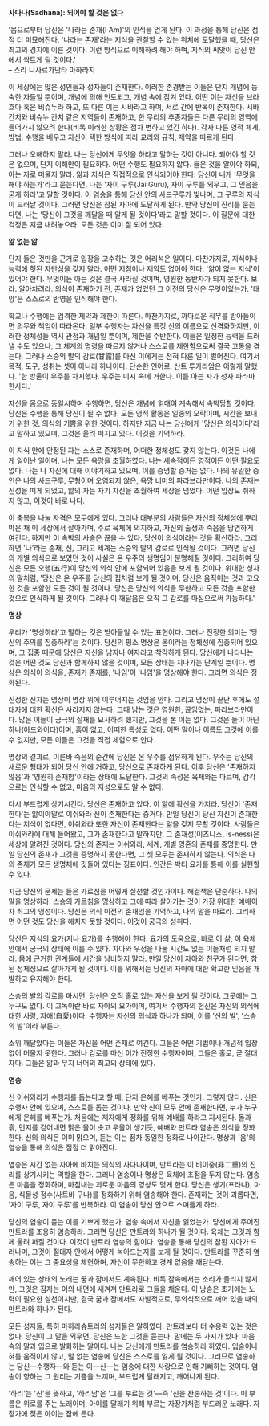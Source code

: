 **사다나(Sadhana): 되어야 할 것은 없다**

'몸으로부터 당신은 '나라는 존재(I Am)'의 인식을 얻게 된다. 이 과정을 통해 당신은 점점 더 미묘해진다. '나라는 존재'라는 지식을 관찰할 수 있는 위치에 도달했을 때, 당신은 최고의 경지에 이른 것이다. 이런 방식으로 이해하려 해야 하며, 지식의 씨앗이 당신 안에서 싹트게 될 것이다.'  
– 스리 니사르가닷타 마하라지

이 세상에는 많은 성인들과 성자들이 존재한다. 이러한 존경받는 이들은 단지 개념에 능숙한 자들일 뿐이며, 개념에 의해 인도되고, 개념 속에 잠겨 있다. 어떤 이는 자신을 브라흐마 혹은 비슈누라 하고, 또 다른 이는 시바라고 하며, 서로 간에 반목이 존재한다. 시바 칸치와 비슈누 칸치 같은 지역들이 존재하고, 한 무리의 추종자들은 다른 무리의 영역에 들어가지 않으려 한다(비록 이러한 상황은 점차 변하고 있긴 하다). 각자 다른 영적 체계, 방법, 수행을 배우고 자신이 택한 방식에 따라 교리와 규칙, 제약을 따르게 된다.

그러나 오해하지 말라. 나는 당신에게 무엇을 하라고 말하는 것이 아니다. 되어야 할 것은 없으며, 단지 이해만이 필요하다. 어떤 수행도 필요하지 않다. 들은 것을 알아야 하되, 아는 자로 머물지 말라. 앎과 지식은 직접적으로 인식되어야 한다. 당신이 내게 '무엇을 해야 하는가'라고 묻는다면, 나는 '자이 구루(Jai Guru), 자이 구루를 외우고, 그 믿음을 굳게 하라'고 말할 것이다. 이 염송을 통해 당신 안의 사드구루가 빛나며, 그 구루의 지식이 드러날 것이다. 그러면 당신은 참된 자아에 도달하게 된다. 만약 당신이 진리를 묻는다면, 나는 '당신이 그것을 깨달을 때 알게 될 것이다'라고 말할 것이다. 이 질문에 대한 걱정은 지금 내려놓으라. 모든 것은 이미 잘 되어 있다.

**앎 없는 앎**

단지 들은 것만을 근거로 입장을 고수하는 것은 어리석은 일이다. 마찬가지로, 지식이나 능력에 헛된 자만심을 갖지 말라. 어떤 지침이나 제약도 없어야 한다. '앎이 없는 지식'이 있어야 한다. 무엇이든 아는 것은 결국 사라질 것이며, 영원한 동반자가 되지 못한다. 보라. 알아차려라. 의식이 존재하기 전, 존재가 없었던 그 이전의 당신은 무엇이었는가. '태양'은 스스로의 반영을 인식해야 한다.

학교나 수행에는 엄격한 제약과 제한이 따른다. 마찬가지로, 까다로운 직무를 받아들이면 의무와 책임이 따라온다. 일부 수행자는 자신을 특정 신의 이름으로 신격화하지만, 이러한 정체성들 역시 관점과 개념일 뿐이며, 제한을 수반한다. 이들은 일정한 능력을 드러낼 수도 있으나, 그 체계의 명령을 따르지 않거나 스스로를 제한함으로써 결국 고통을 겪는다. 그러나 스승의 발의 감로(甘露)를 마신 이에게는 전혀 다른 일이 벌어진다. 여기서 목적, 도구, 성취는 셋이 아니라 하나이다. 단순한 언어로, 산트 투카라암은 이렇게 말했다. '한 방울이 우주를 차지했다. 우주는 미시 속에 거한다. 이를 아는 자가 성자 파라마한사다.'

자신을 몸으로 동일시하며 수행하면, 당신은 개념에 얽매여 계속해서 속박당할 것이다. 당신은 수행을 통해 당신이 될 수 없다. 모든 영적 활동은 일종의 오락이며, 시간을 보내기 위한 것, 의식의 기쁨을 위한 것이다. 하지만 지금 나는 당신에게 '당신은 의식이다'라고 말하고 있으며, 그것은 울려 퍼지고 있다. 이것을 기억하라.

이 지식 안에 안정된 자는 스스로 존재하며, 어떠한 정체성도 갖지 않는다. 이것은 나에게 일어난 일이며, 나는 모든 욕망을 초월하였다. 나는 세속적이든 영적이든 어떤 필요도 없다. 나는 나 자신에 대해 이야기하고 있으며, 이를 증명할 증거는 없다. 나의 유일한 증인은 나의 사드구루, 무형이며 오염되지 않은, 욕망 너머의 파라브라만이다. 나의 존재는 신성을 띠게 되었고, 앎의 자는 자기 자신을 초월하여 세상을 넘었다. 어떤 입장도 취하지 않고, 이것이 바로 나다.

이 축복을 나눌 자격은 모두에게 있다. 그러나 대부분의 사람들은 자신의 정체성에 뿌리박은 채 이 세상에서 살아가며, 주로 육체에 의지하고, 자신의 출생과 죽음을 당연하게 여긴다. 하지만 이 속박의 사슬은 끊을 수 있다. 당신이 의식이라는 것을 확신하라. 그리하면 '나'라는 존재, 신, 그리고 세계는 스승의 발의 감로로 인식될 것이다. 그러면 당신의 개별 의식으로 보였던 것이 사실은 온 우주의 생명임이 분명해질 것이다. 그리하여 당신은 모든 오행(五行)이 당신의 의식 안에 포함되어 있음을 보게 될 것이다. 위대한 성자의 말처럼, '당신은 온 우주를 당신의 집처럼 보게 될 것이며, 당신은 움직이는 것과 고요한 것을 포함한 모든 것이 될 것이다. 당신은 당신의 의식을 무한하고 모든 것을 포함한 것으로 인식하게 될 것이다. 그러나 이 깨달음은 오직 그 감로를 마심으로써 가능하다.'

**명상**

우리가 '명상하라'고 말하는 것은 받아들일 수 있는 표현이다. 그러나 진정한 의미는 '당신의 주의를 집중하라'는 것이다. 당신의 평소 명상은 몸이라는 정체성에 집중되어 있으며, 그 집중 때문에 당신은 자신을 남자나 여자라고 착각하게 된다. 당신에게 나타나는 것은 어떤 것도 당신과 함께하지 않을 것이며, 모든 상태는 지나가는 단계일 뿐이다. 명상은 의식이 의식을, 존재가 존재를, '나임'이 '나임'을 명상해야 한다. 그러면 의식은 정화된다.

진정한 신자는 명상이 명상 위에 이루어지는 것임을 안다. 그리고 명상이 끝난 후에도 절대자에 대한 확신은 사라지지 않는다. 그때 남는 것은 영원한, 끊임없는, 파라브라만이다. 많은 이들이 궁극의 실재를 묘사하려 했지만, 그것을 본 이는 없다. 그것은 둘이 아닌 하나(아드와이타)이며, 흠이 없고, 어떠한 특성도 없다. 어떤 말이나 이름도 그것에 이를 수 없지만, 모든 이들은 그것을 직접 체험으로 안다.

명상의 결과로, 이른바 죽음의 순간에 당신은 온 우주를 점유하게 된다. 우주는 당신의 새로운 형태가 되어 당신 안에 거하고, 당신으로 존재하게 된다. 이후 당신은 '존재하지 않음'과 '영원히 존재함'이라는 상태에 도달한다. 그것의 속성은 육체와는 다르며, 감각으로는 인식할 수 없고, 마음의 지성으로도 알 수 없다.

다시 부드럽게 상기시킨다. 당신은 존재하고 있다. 이 앎에 확신을 가지라. 당신이 '존재한다'는 앎이야말로 이쉬와라 신이 존재한다는 증거다. 만일 당신이 당신 자신이 존재한다는 지식이 없다면, 이쉬와라 또한 자신이 존재한다는 앎을 갖지 못할 것이다. 사람들은 이쉬와라에 대해 들어왔고, 그가 존재한다고 말하지만, 그 존재성(이즈니스, is-ness)은 세상에 알려진 것이다. 당신의 존재는 이쉬와라, 세계, 개별 영혼의 존재를 증명한다. 만일 당신의 존재가 그것을 증명하지 못한다면, 그 셋 모두는 존재하지 않는다. 의식은 나의 존재가 모든 생명체에 깃들어 있다는 징표이다. 인간은 박티 요가를 통해 이를 실현할 수 있다.

지금 당신의 문제는 들은 가르침을 어떻게 실천할 것인가이다. 해결책은 단순하다. 나의 말을 명상하라. 스승의 가르침을 명상하고 그에 따라 살아가는 것이 가장 위대한 예배이자 최고의 영성이다. 당신은 의식 이전의 존재임을 기억하고, 나의 말을 따르라. 그리하면 어떤 것도 당신을 해치지 못할 것이다. 이것이 궁극의 성취다.

당신은 지식의 요가(지나 요가)를 수행해야 한다. 요가의 도움으로, 바로 이 삶, 이 육체 안에서 궁극의 상태에 이를 수 있다. 자아와 우정을 나눌 시간도 없는 이들처럼 되지 말라. 몸에 근거한 관계들에 시간을 낭비하지 말라. 만일 당신이 자아와 친구가 된다면, 참된 정체성으로 살아가게 될 것이다. 이를 위해서는 당신의 자아에 대한 확고한 믿음을 개발하고 유지해야 한다.

스승의 발의 감로를 마시면, 당신은 오직 홀로 있는 자신을 보게 될 것이다. 그곳에는 그 누구도 없다. 이 고독이란 바로 자아의 요가이며, 여기서 수행자의 헌신은 자신의 의식에 대한 사랑, 자애(自愛)이다. 수행자는 자신의 의식과 하나가 되며, 이를 '신의 발', '스승의 발'이라 부른다.

소위 깨달았다는 이들은 자신을 어떤 존재로 여긴다. 그들은 어떤 기법이나 개념적 입장 없이 머물지 못한다. 그러나 감로를 마신 이가 진정한 수행자이며, 그들은 홀로, 곧 절대자다. 그들은 앎과 무지 너머의 최고의 상태에 있다.

**염송**

신 이쉬와라가 수행자를 돕는다고 할 때, 단지 은혜를 베푸는 것인가. 그렇지 않다. 신은 수행자 안에 있으며, 스스로를 돕는 것이다. 만약 신이 모두 안에 존재한다면, 누가 누구에게 은혜를 베푸는가. 처음에는 제자에게 정화를 위해 예배를 하라고 지시된다. 돌과 흙, 먼지를 걷어내면 맑은 물이 솟고 우물이 생기듯, 예배와 만트라 염송은 의식을 정화한다. 신의 의식은 이미 맑으며, 듣는 이는 점차 동일한 정화로 나아간다. 명상과 '옴'의 염송을 통해 의식은 점점 더 맑아진다.

염송은 시간 없는 자아에 바치는 의식의 사다나이며, 만트라는 이 비이중(非二重)의 진리를 상기시키는 역할을 한다. 그러나 염송이나 명상은 육체에 초점을 두지 않는다. 염송은 마음을 정화하며, 마침내는 괴로운 마음의 영상도 멎게 한다. 당신은 생기(프라나), 마음, 식물성 정수(사트바 구나)를 정화하기 위해 염송해야 한다. 존재하는 것이 괴롭다면, '자이 구루, 자이 구루'를 반복하라. 이 염송이 당신 안으로 스며들게 하라.

당신의 염송이 듣는 이를 기쁘게 했는가. 염송 속에서 자신을 잃었는가. 당신에게 주어진 만트라를 조용히 염송하라. 그러면 당신은 만트라와 하나가 될 것이다. 육체는 그것과 함께 울려 퍼질 것이다. 이것이 만트라 염송의 힘이다. 염송을 통해 당신의 참된 자아가 드러나며, 그것이 절대자 안에서 어떻게 녹아드는지를 보게 될 것이다. 만트라를 꾸준히 염송하는 이는 그 중요성을 체현하며, 자신이 무한하고 경계 없음을 깨닫는다.

깨어 있는 상태의 노래는 꿈과 잠에서도 계속된다. 비록 잠속에서는 소리가 들리지 않지만, 그것은 잠자는 이의 내면에 새겨져 만트라로 그들을 채운다. 이 낭송은 초기에는 노력이 필요한 실천이지만, 결국 꿈과 잠에서도 자발적으로, 무의식적으로 깨어 있을 때의 만트라와 하나가 된다.

모든 성자들, 특히 마하라슈트라의 성자들은 말하였다. 만트라보다 더 수용력 있는 것은 없다. 당신이 그 말을 외우면, 당신은 또한 그것을 듣는다. 말에는 두 가지가 있다. 마음속의 말과 입으로 발화하는 말이다. 나는 당신에게 만트라를 염송하라 하였다. 입술이나 혀를 움직이지 않고, 말 없는 염송에 당신은 스스로를 잃게 될 것이다. 그러므로 염송하는 당신—수행자—와 듣는 이—신—는 염송에 대한 사랑으로 인해 기뻐하는 것이다. 염송이 향하는 그 원리는 기쁨을 느끼며, 부드럽게 달래지고, 깨어나게 된다.

'하리'는 '신'을 뜻하고, '하리남'은 '그를 부르는 것'—즉 '신을 찬송하는 것'이다. 이 부름은 위로를 주는 노래이며, 아이를 달래기 위해 부르는 자장가처럼 부드러운 노래다. 자장가에 젖은 아이는 잠에 든다.